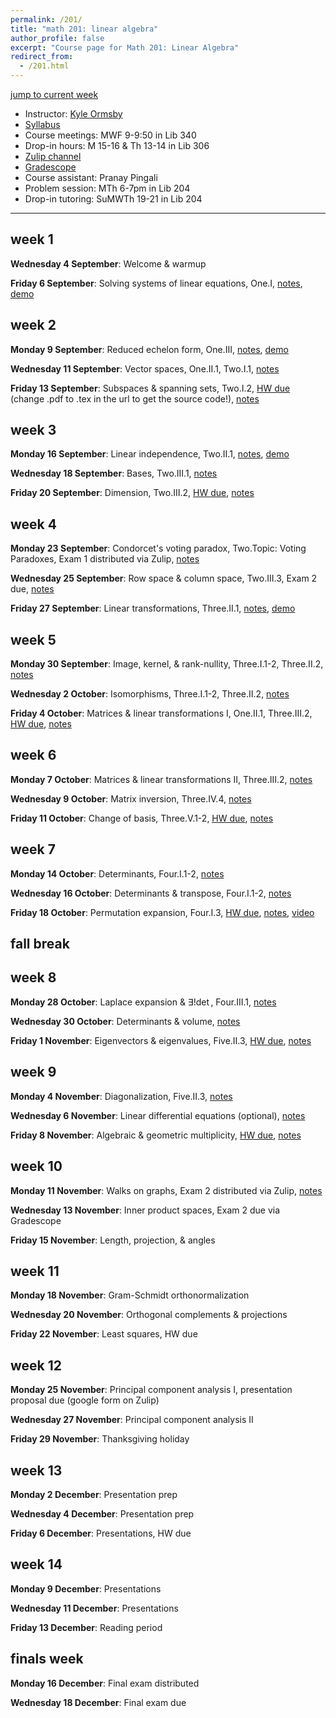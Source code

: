 ```yaml
---
permalink: /201/
title: "math 201: linear algebra"
author_profile: false
excerpt: "Course page for Math 201: Linear Algebra"
redirect_from: 
  - /201.html
---
```


[jump to current week](#week-10)  

  - Instructor: [Kyle Ormsby](kyleormsby.github.io)
  - [Syllabus](/files/201/201F02_syllabus.pdf)
  - Course meetings: MWF 9-9:50 in Lib 340
  - Drop-in hours: M 15-16 & Th 13-14 in Lib 306
  - [Zulip channel](https://math201f02-2024.zulipchat.com/)
  - [Gradescope](https://www.gradescope.com/courses/851196)
  - Course assistant: Pranay Pingali
  - Problem session: MTh 6-7pm in Lib 204
  - Drop-in tutoring: SuMWTh 19-21 in Lib 204

---

## week 1

**Wednesday 4 September**: Welcome & warmup

**Friday 6 September**: Solving systems of linear equations, One.I, [notes](/files/201/lectures/week01.friday.pdf), [demo](https://www.desmos.com/3d/eol4kcre6w)

## week 2

**Monday 9 September**: Reduced echelon form, One.III, [notes](/files/201/lectures/week02.monday.pdf), [demo](https://www.desmos.com/calculator/vmvwwjqb5z)

**Wednesday 11 September**: Vector spaces, One.II.1, Two.I.1, [notes](/files/201/lectures/week02.wednesday.pdf)

**Friday 13 September**: Subspaces & spanning sets, Two.I.2, [HW due](/files/201/hw/week02.pdf) (change .pdf to .tex in the url to get the source code!), [notes](/files/201/lectures/week02.friday.pdf)

## week 3

**Monday 16 September**: Linear independence, Two.II.1, [notes](/files/201/lectures/week03.monday.pdf), [demo](https://cocalc.com/share/9215a24750ad95f1ede6e993b8f3470a3b10ce17/day06.sagews?viewer=share)

**Wednesday 18 September**: Bases, Two.III.1, [notes](/files/201/lectures/week03.wednesday.pdf)

**Friday 20 September**: Dimension, Two.III.2, [HW due](/files/201/hw/week03.pdf), [notes](/files/201/lectures/week03.friday.pdf)

## week 4

**Monday 23 September**: Condorcet's voting paradox, Two.Topic: Voting Paradoxes, Exam 1 distributed via Zulip, [notes](/files/201/lectures/week04.monday.pdf)

**Wednesday 25 September**: Row space & column space, Two.III.3, Exam 2 due, [notes](/files/201/lectures/week04.wednesday.pdf)

**Friday 27 September**: Linear transformations, Three.II.1, [notes](/files/201/lectures/week04.friday.pdf), [demo](https://shad.io/MatVis/)

## week 5

**Monday 30 September**: Image, kernel, & rank-nullity, Three.I.1-2, Three.II.2, [notes](/files/201/lectures/week05.monday.pdf)

**Wednesday 2 October**: Isomorphisms, Three.I.1-2, Three.II.2, [notes](/files/201/lectures/week05.wednesday.pdf)

**Friday 4 October**: Matrices & linear transformations I, One.II.1, Three.III.2, [HW due](/files/201/hw/week05.pdf), [notes](/files/201/lectures/week05.friday.pdf)

## week 6

**Monday 7 October**: Matrices & linear transformations II, Three.III.2, [notes](/files/201/lectures/week06.monday.pdf)

**Wednesday 9 October**: Matrix inversion, Three.IV.4, [notes](/files/201/lectures/week06.wednesday.pdf)

**Friday 11 October**: Change of basis, Three.V.1-2, [HW due](/files/201/hw/week06.pdf), [notes](/files/201/lectures/week06.friday.pdf)

## week 7

**Monday 14 October**: Determinants, Four.I.1-2, [notes](/files/201/lectures/week07.monday.pdf)

**Wednesday 16 October**: Determinants & transpose, Four.I.1-2, [notes](/files/201/lectures/week07.wednesday.pdf)

**Friday 18 October**: Permutation expansion, Four.I.3, [HW due](/files/201/hw/week07.pdf), [notes](/files/201/lectures/week07.friday.pdf), [video](/files/201/lectures/week07.friday.mp4)

## fall break

## week 8

**Monday 28 October**: Laplace expansion & $\exists!\det$, Four.III.1, [notes](/files/201/lectures/week08.monday.pdf)

**Wednesday 30 October**: Determinants & volume, [notes](/files/201/lectures/week08.wednesday.pdf)

**Friday 1 November**: Eigenvectors & eigenvalues, Five.II.3, [HW due](/files/201/hw/week08.pdf), [notes](/files/201/lectures/week08.friday.pdf)

## week 9

**Monday 4 November**: Diagonalization, Five.II.3, [notes](/files/201/lectures/week09.monday.pdf)

**Wednesday 6 November**: Linear differential equations (optional), [notes](/files/201/lectures/week09.wednesday.pdf)

**Friday 8 November**: Algebraic & geometric multiplicity, [HW due](/files/201/hw/week09.pdf), [notes](/files/201/lectures/week09.friday.pdf)

## week 10

**Monday 11 November**: Walks on graphs, Exam 2 distributed via Zulip, [notes](/files/201/lectures/week10.monday.pdf)

**Wednesday 13 November**: Inner product spaces, Exam 2 due via Gradescope

**Friday 15 November**: Length, projection, & angles

## week 11

**Monday 18 November**: Gram-Schmidt orthonormalization

**Wednesday 20 November**: Orthogonal complements & projections

**Friday 22 November**: Least squares, HW due

## week 12

**Monday 25 November**: Principal component analysis I, presentation proposal due (google form on Zulip)

**Wednesday 27 November**: Principal component analysis II

**Friday 29 November**: Thanksgiving holiday

## week 13

**Monday 2 December**: Presentation prep

**Wednesday 4 December**: Presentation prep

**Friday 6 December**: Presentations, HW due

## week 14

**Monday 9 December**: Presentations

**Wednesday 11 December**: Presentations

**Friday 13 December**: Reading period

## finals week

**Monday 16 December**: Final exam distributed

**Wednesday 18 December**: Final exam due